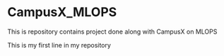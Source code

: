 # CampusX_MLOPS
This is repository contains project done along with CampusX on MLOPS

This is my first line in my repository
